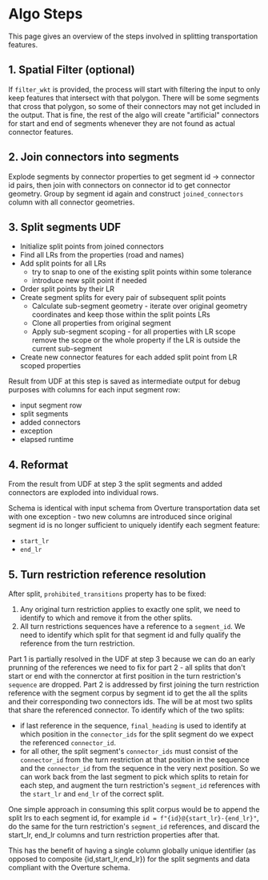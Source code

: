 # Algo Steps

This page gives an overview of the steps involved in splitting transportation features.

## 1. Spatial Filter (optional)
If `filter_wkt` is provided, the process will start with filtering the input to only keep features that intersect with that polygon. There will be some segments that cross that polygon, so some of their connectors may not get included in the output. That is fine, the rest of the algo will create "artificial" connectors for start and end of segments whenever they are not found as actual connector features.

## 2. Join connectors into segments
Explode segments by connector properties to get segment id -> connector id pairs, then join with connectors on connector id to get connector geometry.
Group by segment id again and construct `joined_connectors` column with all connector geometries.

## 3. Split segments UDF
- Initialize split points from joined connectors
- Find all LRs from the properties (road and names)
- Add split points for all LRs
  - try to snap to one of the existing split points within some tolerance
  - introduce new split point if needed
- Order split points by their LR
- Create segment splits for every pair of subsequent split points
  - Calculate sub-segment geometry - iterate over original geometry coordinates and keep those within the split points LRs
  - Clone all properties from original segment
  - Apply sub-segment scoping - for all properties with LR scope remove the scope or the whole property if the LR is outside the current sub-segment
- Create new connector features for each added split point from LR scoped properties

Result from UDF at this step is saved as intermediate output for debug purposes with columns for each input segment row:
- input segment row
- split segments
- added connectors
- exception
- elapsed runtime

## 4. Reformat
From the result from UDF at step 3 the split segments and added connectors are exploded into individual rows.

Schema is identical with input schema from Overture transportation data set with one exception - two new columns are introduced since original segment id is no longer sufficient to uniquely identify each segment feature:
- `start_lr`
- `end_lr`

## 5. Turn restriction reference resolution
After split, `prohibited_transitions` property has to be fixed:
1. Any original turn restriction applies to exactly one split, we need to identify to which and remove it from the other splits.
2. All turn restrictions sequences have a reference to a `segment_id`. We need to identify which split for that segment id and fully qualify the reference from the turn restriction.

Part 1 is partially resolved in the UDF at step 3 because we can do an early prunning of the references we need to fix for part 2 - all splits that don't start or end with the connerctor at first position in the turn restriction's `sequence` are dropped.
Part 2 is addressed by first joining the turn restriction reference with the segment corpus by segment id to get the all the splits and their corresponding two connectors ids. The will be at most two splits that share the referenced connector. To identify which of the two splits:
- if last reference in the sequence, `final_heading` is used to identify at which position in the `connector_ids` for the split segment do we expect the referenced `connector_id`.
- for all other, the split segment's `connector_ids` must consist of the `connector_id` from the turn restriction at that position in the sequence and the `connector_id` from the sequence in the very next position.
So we can work back from the last segment to pick which splits to retain for each step, and augment the turn restriction's `segment_id` references with the `start_lr` and `end_lr` of the correct split.

One simple approach in consuming this split corpus would be to append the split lrs to each segment id, for example `id = f"{id}@{start_lr}-{end_lr}"`, do the same for the turn restriction's `segment_id` references, and discard the start_lr, end_lr columns and turn restriction properties after that.

This has the benefit of having a single column globally unique identifier (as opposed to composite {id,start_lr,end_lr}) for the split segments and data compliant with the Overture schema.
